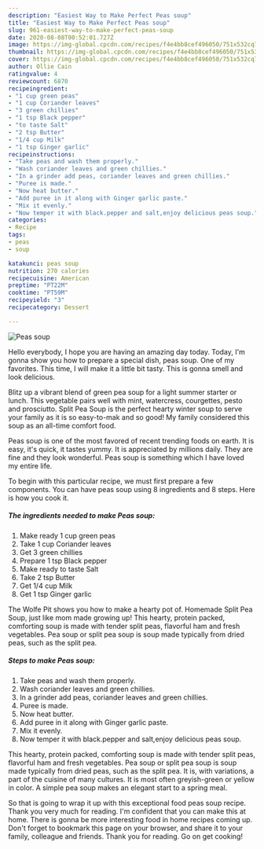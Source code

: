 ```yaml
---
description: "Easiest Way to Make Perfect Peas soup"
title: "Easiest Way to Make Perfect Peas soup"
slug: 961-easiest-way-to-make-perfect-peas-soup
date: 2020-08-08T00:52:01.727Z
image: https://img-global.cpcdn.com/recipes/f4e4bb8cef496050/751x532cq70/peas-soup-recipe-main-photo.jpg
thumbnail: https://img-global.cpcdn.com/recipes/f4e4bb8cef496050/751x532cq70/peas-soup-recipe-main-photo.jpg
cover: https://img-global.cpcdn.com/recipes/f4e4bb8cef496050/751x532cq70/peas-soup-recipe-main-photo.jpg
author: Ollie Cain
ratingvalue: 4
reviewcount: 6870
recipeingredient:
- "1 cup green peas"
- "1 cup Coriander leaves"
- "3 green chillies"
- "1 tsp Black pepper"
- "to taste Salt"
- "2 tsp Butter"
- "1/4 cup Milk"
- "1 tsp Ginger garlic"
recipeinstructions:
- "Take peas and wash them properly."
- "Wash coriander leaves and green chillies."
- "In a grinder add peas, coriander leaves and green chillies."
- "Puree is made."
- "Now heat butter."
- "Add puree in it along with Ginger garlic paste."
- "Mix it evenly."
- "Now temper it with black.pepper and salt,enjoy delicious peas soup."
categories:
- Recipe
tags:
- peas
- soup

katakunci: peas soup 
nutrition: 270 calories
recipecuisine: American
preptime: "PT22M"
cooktime: "PT59M"
recipeyield: "3"
recipecategory: Dessert

---
```



![Peas soup](https://img-global.cpcdn.com/recipes/f4e4bb8cef496050/751x532cq70/peas-soup-recipe-main-photo.jpg)

Hello everybody, I hope you are having an amazing day today. Today, I'm gonna show you how to prepare a special dish, peas soup. One of my favorites. This time, I will make it a little bit tasty. This is gonna smell and look delicious.

Blitz up a vibrant blend of green pea soup for a light summer starter or lunch. This vegetable pairs well with mint, watercress, courgettes, pesto and prosciutto. Split Pea Soup is the perfect hearty winter soup to serve your family as it is so easy-to-mak and so good! My family considered this soup as an all-time comfort food.

Peas soup is one of the most favored of recent trending foods on earth. It is easy, it's quick, it tastes yummy. It is appreciated by millions daily. They are fine and they look wonderful. Peas soup is something which I have loved my entire life.


To begin with this particular recipe, we must first prepare a few components. You can have peas soup using 8 ingredients and 8 steps. Here is how you cook it.

<!--inarticleads1-->

##### The ingredients needed to make Peas soup:

1. Make ready 1 cup green peas
1. Take 1 cup Coriander leaves
1. Get 3 green chillies
1. Prepare 1 tsp Black pepper
1. Make ready to taste Salt
1. Take 2 tsp Butter
1. Get 1/4 cup Milk
1. Get 1 tsp Ginger garlic


The Wolfe Pit shows you how to make a hearty pot of. Homemade Split Pea Soup, just like mom made growing up! This hearty, protein packed, comforting soup is made with tender split peas, flavorful ham and fresh vegetables. Pea soup or split pea soup is soup made typically from dried peas, such as the split pea. 

<!--inarticleads2-->

##### Steps to make Peas soup:

1. Take peas and wash them properly.
1. Wash coriander leaves and green chillies.
1. In a grinder add peas, coriander leaves and green chillies.
1. Puree is made.
1. Now heat butter.
1. Add puree in it along with Ginger garlic paste.
1. Mix it evenly.
1. Now temper it with black.pepper and salt,enjoy delicious peas soup.


This hearty, protein packed, comforting soup is made with tender split peas, flavorful ham and fresh vegetables. Pea soup or split pea soup is soup made typically from dried peas, such as the split pea. It is, with variations, a part of the cuisine of many cultures. It is most often greyish-green or yellow in color. A simple pea soup makes an elegant start to a spring meal. 

So that is going to wrap it up with this exceptional food peas soup recipe. Thank you very much for reading. I'm confident that you can make this at home. There is gonna be more interesting food in home recipes coming up. Don't forget to bookmark this page on your browser, and share it to your family, colleague and friends. Thank you for reading. Go on get cooking!
